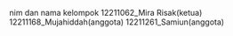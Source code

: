nim dan nama kelompok
12211062_Mira Risak(ketua)
12211168_Mujahiddah(anggota)
12211261_Samiun(anggota)